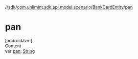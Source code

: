 //[sdk](../../../index.md)/[com.unlimint.sdk.api.model.scenario](../index.md)/[BankCardEntity](index.md)/[pan](pan.md)



# pan  
[androidJvm]  
Content  
var [pan](pan.md): [String](https://kotlinlang.org/api/latest/jvm/stdlib/kotlin/-string/index.html)  



